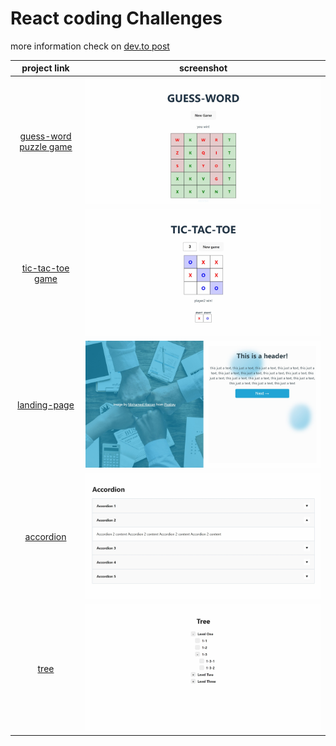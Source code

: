 # React coding Challenges

more information check on [dev.to post](https://dev.to/devloker/deploy-a-react-projects-that-are-inside-a-subdirectories-to-github-pages-using-github-actions-cicd-3n9l)

| project link | screenshot  |
| :---: | :---: |
| [guess-word puzzle game](https://DEVLOKER.github.io/react-challenges/guess-word) | ![guess-word puzzle game](https://github.com/DEVLOKER/react-challenges/blob/main/screenshots/guess-word-1.jpg?raw=true "guess-word puzzle game") |
| [tic-tac-toe game](https://DEVLOKER.github.io/react-challenges/tic-tac-toe) | ![tic-tac-toe game](https://github.com/DEVLOKER/react-challenges/blob/main/screenshots/tic-tac-toe-1.jpg?raw=true "tic-tac-toe game") |
| [landing-page](https://DEVLOKER.github.io/react-challenges/landing-page) | ![landing-page](https://github.com/DEVLOKER/react-challenges/blob/main/screenshots/page-2.jpg?raw=true "landing-page") |
| [accordion](https://DEVLOKER.github.io/react-challenges/accordion) | ![accordion](https://github.com/DEVLOKER/react-challenges/blob/main/screenshots/accordion.jpg?raw=true "accordion") |
| [tree](https://DEVLOKER.github.io/react-challenges/tree) | ![tree](https://github.com/DEVLOKER/react-challenges/blob/main/screenshots/tree.jpg?raw=true "tree") |

